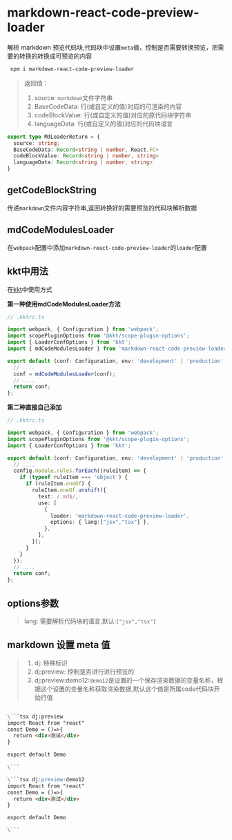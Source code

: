 markdown-react-code-preview-loader
===========

解析 markdown 预览代码块,代码块中设置`meta`值，控制是否需要转换预览，把需要的转换的转换成可预览的内容

```bash
 npm i markdown-react-code-preview-loader
```

> 返回值：
>
> 1. source: `markdown`文件字符串
> 2. BaseCodeData: 行(或自定义的值)对应的可渲染的内容
> 3. codeBlockValue: 行(或自定义的值)对应的原代码块字符串
> 4. languageData: 行(或自定义的值)对应的代码块语言
>

```ts
export type MdLoaderReturn = {
  source: string;
  BaseCodeData: Record<string | number, React.FC>
  codeBlockValue: Record<string | number, string>
  languageData: Record<string | number, string>
}
```

## getCodeBlockString 

传递`markdown`文件内容字符串,返回转换好的需要预览的代码块解析数据

## mdCodeModulesLoader

在`webpack`配置中添加`markdown-react-code-preview-loader`的`loader`配置

## kkt中用法

在[kkt](https://github.com/kktjs/kkt)中使用方式

**第一种使用mdCodeModulesLoader方法**

```ts
// .kktrc.ts

import webpack, { Configuration } from 'webpack';
import scopePluginOptions from '@kkt/scope-plugin-options';
import { LoaderConfOptions } from 'kkt';
import { mdCodeModulesLoader } from 'markdown-react-code-preview-loader';

export default (conf: Configuration, env: 'development' | 'production', options: LoaderConfOptions) => {
  // ....
  conf = mdCodeModulesLoader(conf);
  // ....
  return conf;
};

```

**第二种直接自己添加**

```ts
// .kktrc.ts

import webpack, { Configuration } from 'webpack';
import scopePluginOptions from '@kkt/scope-plugin-options';
import { LoaderConfOptions } from 'kkt';

export default (conf: Configuration, env: 'development' | 'production', options: LoaderConfOptions) => {
  // ....
  config.module.rules.forEach((ruleItem) => {
    if (typeof ruleItem === 'object') {
      if (ruleItem.oneOf) {
        ruleItem.oneOf.unshift({
          test: /.md$/,
          use: [
            {
              loader: 'markdown-react-code-preview-loader',
              options: { lang:["jsx","tsx"] },
            },
          ],
        });
      }
    }
  });
  // ....
  return conf;
};

```

## options参数

> lang: 需要解析代码块的语言,默认:`["jsx","tsx"]`

## markdown 设置 meta 值

> 1. dj: 特殊标识
> 2. dj:preview: 控制是否进行进行预览的
> 3. dj:preview:demo12:`demo12`是设置的一个保存渲染数据的变量名称，根据这个设置的变量名称获取渲染数据,默认这个值是所属code代码块开始行值

```markdown

\```tsx dj:preview
import React from "react"
const Demo = ()=>{
  return <div>测试</div>
}

export default Demo

\```  

\```tsx dj:preview:demo12
import React from "react"
const Demo = ()=>{
  return <div>测试</div>
}

export default Demo

\``` 

```

